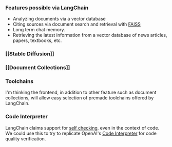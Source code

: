 
### Features possible via LangChain
* Analyzing documents via a vector database
* Citing sources via document search and retrieval with [FAISS](https://github.com/facebookresearch/faiss)
* Long term chat memory.
* Retrieving the latest information from a vector database of news articles, papers, textbooks, etc.

### [[Stable Diffusion]]
### [[Document Collections]]

### Toolchains
I'm thinking the frontend, in addition to other feature such as document collections, will allow easy selection of premade toolchains offered by LangChain.

### Code Interpreter
LangChain claims support for [self checking](https://python.langchain.com/docs/use_cases/code_understanding), even in the context of code. We could use this to try to replicate OpenAI's [Code Interpreter](https://www.nytimes.com/2023/07/11/technology/what-to-know-chatgpt-code-interpreter.html) for code quality verification.
